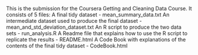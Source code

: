This is the submission for the Coursera Getting and Cleaning Data Course.  It consists of 5 files:
A final tidy dataset - mean_summary_data.txt
An intermediate dataset used to produce the final dataset - mean_and_std_deviation_dataset.txt
An R script to produce the two data sets - run_analysis.R
A Readme file that explains how to use the R script to replicate the results - README.html
A Code Book with explanations of the contents of the final tidy dataset - CodeBook.html

